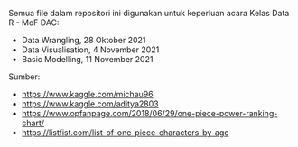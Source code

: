 Semua file dalam repositori ini digunakan untuk keperluan acara Kelas Data R - MoF DAC:
- Data Wrangling, 28 Oktober 2021
- Data Visualisation, 4 November 2021
- Basic Modelling, 11 November 2021

Sumber:
- https://www.kaggle.com/michau96
- https://www.kaggle.com/aditya2803
- https://www.opfanpage.com/2018/06/29/one-piece-power-ranking-chart/
- https://listfist.com/list-of-one-piece-characters-by-age
